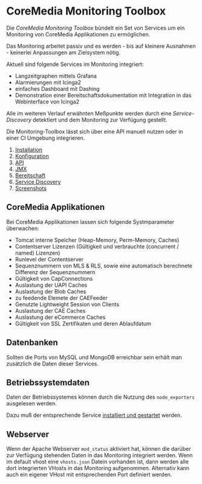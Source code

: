# CoreMedia Monitoring Toolbox

Die *CoreMedia Monitoring Toolbox* bündelt ein Set von Services um ein Monitoring von CoreMedia Applikationen zu ermöglichen.

Das Monitoring arbeitet passiv und es werden - bis auf kleinere Ausnahmen - keinerlei Anpassungen am Zielsystem nötig.

Aktuell sind folgende Services im Monitoring integriert:

  - Langzeitgraphen mittels Grafana
  - Alarmierungen mit Icinga2
  - einfaches Dashboard mit Dashing
  - Demonstration einer Bereitschaftsdokumentation mit Integration in das Webinterface von Icinga2

Alle im weiteren Verlauf erwähnten Meßpunkte werden durch eine *Service-Discovery* detektiert und dem Monitoring zur Verfügung gestellt.

Die Monitoring-Toolbox lässt sich über eine API manuell nutzen oder in einer CI Umgebung integrieren.


1. [Installation](./de/installation.md)
2. [Konfiguration](./de/konfiguration.md)
3. [API](./de/api.md)
4. [JMX](./de/jmx.md)
5. [Bereitschaft](./de/bereitschaft.md)
6. [Service Discovery](./de/service-discovery.md)
7. [Screenshots](./de/screenshots.md)


## CoreMedia Applikationen

Bei CoreMedia Applikationen lassen sich folgende Systmparameter überwachen:

  - Tomcat interne Speicher (Heap-Memory, Perm-Memory, Caches)
  - Contentserver Lizenzen (Gültigkeit und verbrauchte (concurrent / named) Lizenzen)
  - Runlevel der Contentserver
  - Sequenznummern von MLS & RLS, sowie eine automatisch berechnete Differenz der Sequenznummern
  - Gültigkeit von CapConnections
  - Auslastung der UAPI Caches
  - Auslastung der Blob Caches
  - zu feedende Elemete der CAEFeeder
  - Genutzte Lightweight Session von Clients
  - Auslastung der CAE Caches
  - Auslastung der eCommerce Caches
  - Gültigkeit von SSL Zertifikaten und deren Ablaufdatum

## Datenbanken

Sollten die Ports von MySQL und MongoDB erreichbar sein erhält man zusätzlich die Daten dieser Services.

## Betriebssystemdaten

Daten der Betriebssystemes können durch die Nutzung des `node_exporters` ausgelesen werden.

Dazu muß der entsprechende Service [installiert und gestartet](./de/node_exporter.md) werden.

## Webserver

Wenn der Apache Webserver `mod_status` aktiviert hat, können die darüber zur Verfügung stehenden Daten in das Monitoring integriert werden.
Wenn im default vhost eine `vhosts.json` Datein vorhanden ist, dann werden alle dort integrierten VHosts in das Monitoring aufgenommen.
Alternativ kann auch ein eigener VHost mit entsprechenden Port definiert werden.


